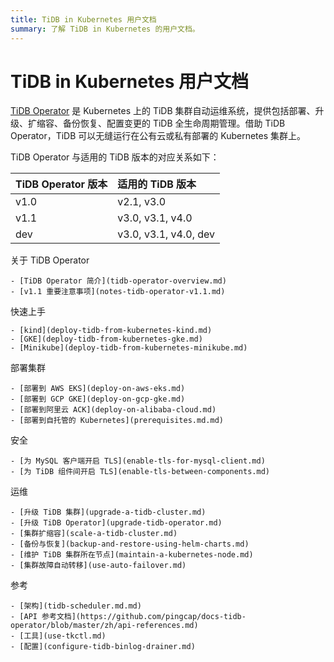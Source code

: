 ```yaml
---
title: TiDB in Kubernetes 用户文档
summary: 了解 TiDB in Kubernetes 的用户文档。
---
```


# TiDB in Kubernetes 用户文档

[TiDB Operator](https://github.com/pingcap/tidb-operator) 是 Kubernetes 上的 TiDB 集群自动运维系统，提供包括部署、升级、扩缩容、备份恢复、配置变更的 TiDB 全生命周期管理。借助 TiDB Operator，TiDB 可以无缝运行在公有云或私有部署的 Kubernetes 集群上。

TiDB Operator 与适用的 TiDB 版本的对应关系如下：

| TiDB Operator 版本 | 适用的 TiDB 版本 |
|:---|:---|
| v1.0 | v2.1, v3.0 |
| v1.1 | v3.0, v3.1, v4.0 |
| dev | v3.0, v3.1, v4.0, dev |

<NavColumns>
  <NavColumn>
    <ColumnTitle>关于 TiDB Operator</ColumnTitle>

    - [TiDB Operator 简介](tidb-operator-overview.md)
    - [v1.1 重要注意事项](notes-tidb-operator-v1.1.md)

  </NavColumn>

  <NavColumn>
    <ColumnTitle>快速上手</ColumnTitle>

    - [kind](deploy-tidb-from-kubernetes-kind.md)
    - [GKE](deploy-tidb-from-kubernetes-gke.md)
    - [Minikube](deploy-tidb-from-kubernetes-minikube.md)

  </NavColumn>

  <NavColumn>
    <ColumnTitle>部署集群</ColumnTitle>

    - [部署到 AWS EKS](deploy-on-aws-eks.md)
    - [部署到 GCP GKE](deploy-on-gcp-gke.md)
    - [部署到阿里云 ACK](deploy-on-alibaba-cloud.md)
    - [部署到自托管的 Kubernetes](prerequisites.md.md)

  </NavColumn>

  <NavColumn>
    <ColumnTitle>安全</ColumnTitle>

    - [为 MySQL 客户端开启 TLS](enable-tls-for-mysql-client.md)
    - [为 TiDB 组件间开启 TLS](enable-tls-between-components.md)

  </NavColumn>

  <NavColumn>
    <ColumnTitle>运维</ColumnTitle>

    - [升级 TiDB 集群](upgrade-a-tidb-cluster.md)
    - [升级 TiDB Operator](upgrade-tidb-operator.md)
    - [集群扩缩容](scale-a-tidb-cluster.md)
    - [备份与恢复](backup-and-restore-using-helm-charts.md)
    - [维护 TiDB 集群所在节点](maintain-a-kubernetes-node.md)
    - [集群故障自动转移](use-auto-failover.md)

  </NavColumn>

  <NavColumn>
    <ColumnTitle>参考</ColumnTitle>

    - [架构](tidb-scheduler.md.md)
    - [API 参考文档](https://github.com/pingcap/docs-tidb-operator/blob/master/zh/api-references.md)
    - [工具](use-tkctl.md)
    - [配置](configure-tidb-binlog-drainer.md)

  </NavColumn>

</NavColumns>